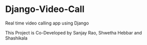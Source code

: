 # Django-Video-Call
Real time video calling app using Django

This Project is Co-Developed by Sanjay Rao, Shwetha Hebbar and Shashikala

